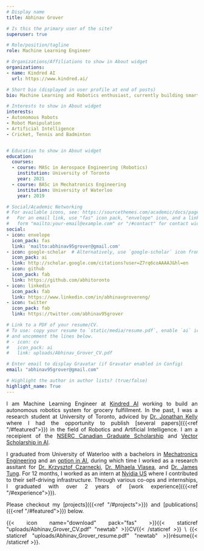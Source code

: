 ```yaml
---
# Display name
title: Abhinav Grover

# Is this the primary user of the site?
superuser: true

# Role/position/tagline
role: Machine Learning Engineer

# Organizations/Affiliations to show in About widget
organizations:
- name: Kindred AI
  url: https://www.kindred.ai/

# Short bio (displayed in user profile at end of posts)
bio: Machine Learning and Robotics enthusiast, currently building smart robots at Kindred AI (San Francisco).

# Interests to show in About widget
interests:
- Autonomous Robots
- Robot Manipulation
- Artificial Intelligence
- Cricket, Tennis and Badminton


# Education to show in About widget
education:
  courses:
  - course: MASc in Aerospace Engineering (Robotics)
    institution: University of Toronto
    year: 2021
  - course: BASc in Mechatronics Engineering
    institution: University of Waterloo
    year: 2019

# Social/Academic Networking
# For available icons, see: https://sourcethemes.com/academic/docs/page-builder/#icons
#   For an email link, use "fas" icon pack, "envelope" icon, and a link in the
#   form "mailto:your-email@example.com" or "/#contact" for contact widget.
social:
- icon: envelope
  icon_pack: fas
  link: 'mailto:abhinav95grover@gmail.com'
- icon: google-scholar  # Alternatively, use `google-scholar` icon from `ai` icon pack
  icon_pack: ai
  link: http://scholar.google.com/citations?user=Z7rq6coAAAAJ&hl=en
- icon: github
  icon_pack: fab
  link: https://github.com/abhitoronto
- icon: linkedin
  icon_pack: fab
  link: https://www.linkedin.com/in/abhinavgrovereng/
- icon: twitter
  icon_pack: fab
  link: https://twitter.com/abhinav95grover

# Link to a PDF of your resume/CV.
# To use: copy your resume to `static/media/resume.pdf`, enable `ai` icons in `params.toml`, 
# and uncomment the lines below.
# - icon: cv
#   icon_pack: ai
#   link: uploads/Abhinav_Grover_CV.pdf

# Enter email to display Gravatar (if Gravatar enabled in Config)
email: "abhinav95grover@gmail.com"

# Highlight the author in author lists? (true/false)
highlight_name: True
---
```

<div style="text-align: justify">

I am Machine Learning Engineer at [Kindred AI](https://www.kindred.ai/) working to build an autonomous robotics system for grocery fulfillment. In the past, I was a research student at University of Toronto, adviced by [Dr. Jonathan Kelly](https://starslab.ca/people/) where I had the opportunity to publish [several papers]({{<ref "/#featured">}}) in the field of Robotics and Artificial Intelligence. I am a receipient of the [NSERC Canadian Graduate Scholarship](https://www.nserc-crsng.gc.ca/students-etudiants/pg-cs/cgsm-bescm_eng.asp) and [Vector Scholarship in AI](https://vectorinstitute.ai/scholarship/).

I graduated from University of Waterloo with a bachelors in [Mechatronics Engineering](https://uwaterloo.ca/future-students/programs/mechatronics-engineering) and an [option in AI](https://ugradcalendar.uwaterloo.ca/page/ENG-Artificial-Intelligence-Engineering-Option), during which time I worked as a research assitant for [Dr. Krzysztof Czarnecki](https://gsd.uwaterloo.ca/kczarnec), [Dr. Mihaela Vlasea](https://msam.uwaterloo.ca/team/mihaela-vlasea/), and [Dr. James Tung](https://uwaterloo.ca/mechanical-mechatronics-engineering/profile/j6tung). For 12 months, I worked as an intern at [Nvidia US](https://developer.nvidia.com/drive) where I contributed to their self-driving infrastructure. Through various co-ops and internships, I graduated with over 2 years of [work experience]({{<ref "/#experience">}}).

Please checkout my [projects]({{<ref "/#projects">}}) and [publications]({{<ref "/#featured">}}) below.

{{< icon name="download" pack="fas" >}}{{< staticref "uploads/Abhinav_Grover_CV.pdf" "newtab" >}}CV{{< /staticref >}} \ {{< staticref "uploads/Abhinav_Grover_resume.pdf" "newtab" >}}résume{{< /staticref >}}.
</div>
